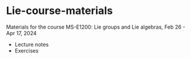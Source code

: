 # Lie-course-materials

Materials for the course MS-E1200: Lie groups and Lie algebras, Feb 26 - Apr 17, 2024

 * Lecture notes
 * Exercises
